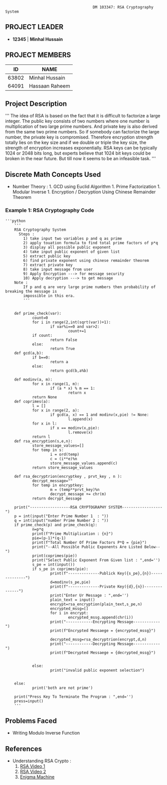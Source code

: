                                            DM 103347: RSA Cryptography System

## PROJECT LEADER
* **12345** | **Minhal Hussain**

## PROJECT MEMBERS        
|  ID   |      NAME      |
|-------|----------------|
| 63802 | Minhal Hussain |
| 64091 | Hassaan Raheem |

## Project Description 
'''
The idea of RSA is based on the fact that it is difficult to factorize a large integer. The public key consists of two numbers where one number is multiplication of two large prime numbers. And private key is also derived from the same two prime numbers. So if somebody can factorize the large number, the private key is compromised. Therefore encryption strength totally lies on the key size and if we double or triple the key size, the strength of encryption increases exponentially. RSA keys can be typically 1024 or 2048 bits long, but experts believe that 1024 bit keys could be broken in the near future. But till now it seems to be an infeasible task. 
'''

## Discrete Math Concepts Used
* Number Theory :
        1. GCD using Euclid Algorithm
        1. Prime Factorization
        1. Modular Inverse
        1. Encryption / Decryption Using Chinese Remainder Theorem

### Example 1: RSA Cryptography Code
    '''python
        '''
        RSA Cryptography System
          Steps :
            1) take input two variables p and q as prime
            2) apply touation formula to find total prime factors of p*q
            3) display all possible public exponent 
            4) take input public exponent of given list
            5) extract public key
            6) find private exponent using chinese remainder theorem
            7) extract private key
            8) take input message from user
            9) Apply Encryption ---> for message security
            10) Apply decryption ---> to get message
        Note :
            If p and q are very large prime numbers then probability of breaking the message is 
            impossible in this era.
            '''
        
        
        def prime_check(var):
                count=0
                for i in range(2,int(sqrt(var))+1):
                        if var%i==0 and var>2:
                                count+=1
                if count:
                        return False
                else:
                        return True
        def gcd(a,b):
                if b==0:
                        return a
                else:
                        return gcd(b,a%b)
        
        def modinv(a, m):
                for x in range(1, m):
                        if (a * x) % m == 1:
                                return x
                return None
        def coprimes(a):
                l = []
                for x in range(2, a):
                        if gcd(a, x) == 1 and modinv(x,pie) != None:
                                l.append(x)
                for x in l:
                        if x == modinv(x,pie):
                                l.remove(x)
                return l
        def rsa_encryption(s,e,n):
                store_message_values=[]
                for temp in s:
                        i = ord(temp)
                        c = (i**e)%n
                        store_message_values.append(c)
                return store_message_values
 
        def rsa_decryptrion(encryptkey , prvt_key , n ):
                decrypt_message=""
                for temp in encryptkey:
                        m = (temp**prvt_key)%n
                        decrypt_message += chr(m)
                return decrypt_message

        print("------------------RSA CRYPTOGRAPHY SYSTEM------------------")
        p = int(input("Enter Prime Number 1  : "))
        q = int(input("number Prime Number 2 : "))
        if prime_check(p) and prime_check(q):
                n=p*q
                print(f"Prime Multiplication : {n}")
                pie=(p-1)*(q-1)
                print(f"Total Number Of Prime Factors P*Q = {pie}")
                print("--All Possible Public Exponents Are Listed Below--")
                print(coprimes(pie))
                print("Select Public Exponent From Given list : ",end='')
                s_pe = int(input())
                if s_pe in coprimes(pie):
                        print(f"--------------Publick Key({s_pe},{n})--------------")
                        d=modinv(s_pe,pie)
                        print(f"--------------Private Key({d},{n})--------------")
                        print("Enter Ur Message : ",end='')
                        plain_text = input()
                        encrypt=rsa_encryption(plain_text,s_pe,n)
                        encrypted_mssg=[]
                        for i in encrypt:
                                encrypted_mssg.append(chr(i))
                        print("------------Encrypting Message------------")
                        print(f"Encrypted Messaege = {encrypted_mssg}")

                        decrypted_mssg=rsa_decryptrion(encrypt,d,n)
                        print("------------Decrypting Message------------")
                        print(f"Decrypted Messaege = {decrypted_mssg}")


                else:
                        print("invalid public exponent selection")


        else:
                print('both are not prime')

        print("Press Key To Terminate The Program : ",end='')
        press=input()
        '''

## Problems Faced
* Writing Modulo Inverse Function 


## References
* Understanding RSA Crypto : 
    1. [RSA Video 1](https://youtu.be/RH6hlnR6Qsk)
    1. [RSA Video 2](https://youtu.be/_9Nuj6tfUzI)
    1. [Enigma Machine](https://youtu.be/ASfAPOiq_eQ)
